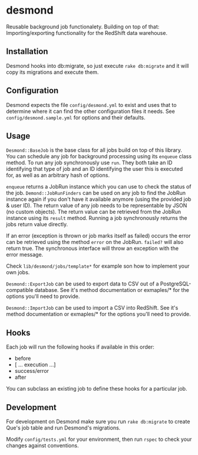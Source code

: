desmond
=========
Reusable background job functionalety. Building on top of that:
Importing/exporting functionality for the RedShift data warehouse.


Installation
---------------------
Desmond hooks into db:migrate, so just execute `rake db:migrate` and it will copy its migrations and execute them.

Configuration
---------------------
Desmond expects the file `config/desmond.yml` to exist and uses that to determine where it can find the other configuration files it needs. See `config/desmond.sample.yml` for options and their defaults.

Usage
---------------------
`Desmond::BaseJob` is the base class for all jobs build on top of this library. You can schedule any job for background processing using its `enqueue` class method. To run any job synchronously use `run`. They both take an ID identifying that type of job and an ID identifying the user this is executed for, as well as an arbitrary hash of options.

`enqueue` returns a JobRun instance which you can use to check the status of the job. `Demond::JobRunFinders` can be used on any job to find the JobRun instance again if you don't have it available anymore (using the provided job & user ID). The return value of any job needs to be representable by JSON (no custom objects). The return value can be retrieved from the JobRun instance using its `result` method. Running a job synchronously returns the jobs return value directly.

If an error (exception is thrown or job marks itself as failed) occurs the error can be retrieved using the method `error` on the JobRun. `failed?` will also return true. The synchronous interface will throw an exception with the error message.

Check `lib/desmond/jobs/template*` for example son how to implement your own jobs.

`Desmond::ExportJob` can be used to export data to CSV out of a PostgreSQL-compatible database. See it's method documentation or exmaples/* for the options you'll need to provide.

`Desmond::ImportJob` can be used to import a CSV into RedShift. See it's method documentation or exmaples/* for the options you'll need to provide.


Hooks
---------------------
Each job will run the following hooks if available in this order:
- before
- [ ... execution ...]
- success/error
- after

You can subclass an existing job to define these hooks for a particular job.

Development
---------------------
For development on Desmond make sure you run `rake db:migrate` to create Que's job table and run Desmond's migrations.

Modify `config/tests.yml` for your environment, then run `rspec` to check your changes against conventions.

